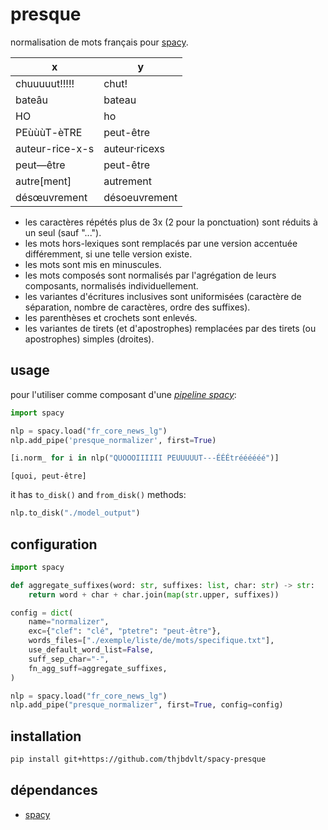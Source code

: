 presque
======

normalisation de mots français pour [spacy](https://spacy.io/).

|x|y|
|--|--|
|chuuuuut!!!!!|chut!|
|bateâu|bateau|
|HO|ho|
|PEùùùT-èTRE|peut-être|
|auteur-rice-x-s|auteur·ricexs|
|peut—être|peut-être|
|autre[ment]|autrement|
|désœuvrement|désoeuvrement|

- les caractères répétés plus de 3x (2 pour la ponctuation) sont réduits à un seul (sauf "...").
- les mots hors-lexiques sont remplacés par une version accentuée différemment, si une telle version existe.
- les mots sont mis en minuscules.
- les mots composés sont normalisés par l'agrégation de leurs composants, normalisés individuellement.
- les variantes d'écritures inclusives sont uniformisées (caractère de séparation, nombre de caractères, ordre des suffixes).
- les parenthèses et crochets sont enlevés.
- les variantes de tirets (et d'apostrophes) remplacées par des tirets (ou apostrophes) simples (droites).

usage
-----

pour l'utiliser comme composant d'une [_pipeline spacy_](https://spacy.io/usage/processing-pipelines):

```python
import spacy

nlp = spacy.load("fr_core_news_lg")
nlp.add_pipe('presque_normalizer', first=True)

[i.norm_ for i in nlp("QUOOOIIIIII PEUUUUUT---ÉÉÉtréééééé")]
```

```
[quoi, peut-être]
```

it has `to_disk()` and `from_disk()` methods:

```python
nlp.to_disk("./model_output")
```

configuration
-------------

```python
import spacy

def aggregate_suffixes(word: str, suffixes: list, char: str) -> str:
    return word + char + char.join(map(str.upper, suffixes))

config = dict(
    name="normalizer",
    exc={"clef": "clé", "ptetre": "peut-être"},
    words_files=["./exemple/liste/de/mots/specifique.txt"],
    use_default_word_list=False,
    suff_sep_char="-",
    fn_agg_suff=aggregate_suffixes,
)

nlp = spacy.load("fr_core_news_lg")
nlp.add_pipe("presque_normalizer", first=True, config=config)
```

installation
------------

```bash
pip install git+https://github.com/thjbdvlt/spacy-presque
```

dépendances
-----------

- [spacy](https://spacy.io/)

